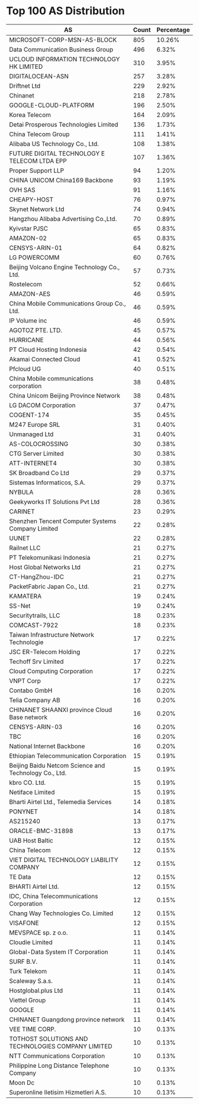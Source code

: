 # Top 100 AS Distribution
| AS | Count | Percentage |
|----|----|----|
| MICROSOFT-CORP-MSN-AS-BLOCK | 805 | 10.26% |
| Data Communication Business Group | 496 | 6.32% |
| UCLOUD INFORMATION TECHNOLOGY HK LIMITED | 310 | 3.95% |
| DIGITALOCEAN-ASN | 257 | 3.28% |
| Driftnet Ltd | 229 | 2.92% |
| Chinanet | 218 | 2.78% |
| GOOGLE-CLOUD-PLATFORM | 196 | 2.50% |
| Korea Telecom | 164 | 2.09% |
| Detai Prosperous Technologies Limited | 136 | 1.73% |
| China Telecom Group | 111 | 1.41% |
| Alibaba US Technology Co., Ltd. | 108 | 1.38% |
| FUTURE DIGITAL TECHNOLOGY E TELECOM LTDA EPP | 107 | 1.36% |
| Proper Support LLP | 94 | 1.20% |
| CHINA UNICOM China169 Backbone | 93 | 1.19% |
| OVH SAS | 91 | 1.16% |
| CHEAPY-HOST | 76 | 0.97% |
| Skynet Network Ltd | 74 | 0.94% |
| Hangzhou Alibaba Advertising Co.,Ltd. | 70 | 0.89% |
| Kyivstar PJSC | 65 | 0.83% |
| AMAZON-02 | 65 | 0.83% |
| CENSYS-ARIN-01 | 64 | 0.82% |
| LG POWERCOMM | 60 | 0.76% |
| Beijing Volcano Engine Technology Co., Ltd. | 57 | 0.73% |
| Rostelecom | 52 | 0.66% |
| AMAZON-AES | 46 | 0.59% |
| China Mobile Communications Group Co., Ltd. | 46 | 0.59% |
| IP Volume inc | 46 | 0.59% |
| AGOTOZ PTE. LTD. | 45 | 0.57% |
| HURRICANE | 44 | 0.56% |
| PT Cloud Hosting Indonesia | 42 | 0.54% |
| Akamai Connected Cloud | 41 | 0.52% |
| Pfcloud UG | 40 | 0.51% |
| China Mobile communications corporation | 38 | 0.48% |
| China Unicom Beijing Province Network | 38 | 0.48% |
| LG DACOM Corporation | 37 | 0.47% |
| COGENT-174 | 35 | 0.45% |
| M247 Europe SRL | 31 | 0.40% |
| Unmanaged Ltd | 31 | 0.40% |
| AS-COLOCROSSING | 30 | 0.38% |
| CTG Server Limited | 30 | 0.38% |
| ATT-INTERNET4 | 30 | 0.38% |
| SK Broadband Co Ltd | 29 | 0.37% |
| Sistemas Informaticos, S.A. | 29 | 0.37% |
| NYBULA | 28 | 0.36% |
| Geekyworks IT Solutions Pvt Ltd | 28 | 0.36% |
| CARINET | 23 | 0.29% |
| Shenzhen Tencent Computer Systems Company Limited | 22 | 0.28% |
| UUNET | 22 | 0.28% |
| Railnet LLC | 21 | 0.27% |
| PT Telekomunikasi Indonesia | 21 | 0.27% |
| Host Global Networks Ltd | 21 | 0.27% |
| CT-HangZhou-IDC | 21 | 0.27% |
| PacketFabric Japan Co., Ltd. | 21 | 0.27% |
| KAMATERA | 19 | 0.24% |
| SS-Net | 19 | 0.24% |
| Securitytrails, LLC | 18 | 0.23% |
| COMCAST-7922 | 18 | 0.23% |
| Taiwan Infrastructure Network Technologie | 17 | 0.22% |
| JSC ER-Telecom Holding | 17 | 0.22% |
| Techoff Srv Limited | 17 | 0.22% |
| Cloud Computing Corporation | 17 | 0.22% |
| VNPT Corp | 17 | 0.22% |
| Contabo GmbH | 16 | 0.20% |
| Telia Company AB | 16 | 0.20% |
| CHINANET SHAANXI province Cloud Base network | 16 | 0.20% |
| CENSYS-ARIN-03 | 16 | 0.20% |
| TBC | 16 | 0.20% |
| National Internet Backbone | 16 | 0.20% |
| Ethiopian Telecommunication Corporation | 15 | 0.19% |
| Beijing Baidu Netcom Science and Technology Co., Ltd. | 15 | 0.19% |
| kbro CO. Ltd. | 15 | 0.19% |
| Netiface Limited | 15 | 0.19% |
| Bharti Airtel Ltd., Telemedia Services | 14 | 0.18% |
| PONYNET | 14 | 0.18% |
| AS215240 | 13 | 0.17% |
| ORACLE-BMC-31898 | 13 | 0.17% |
| UAB Host Baltic | 12 | 0.15% |
| China Telecom | 12 | 0.15% |
| VIET DIGITAL TECHNOLOGY LIABILITY COMPANY | 12 | 0.15% |
| TE Data | 12 | 0.15% |
| BHARTI Airtel Ltd. | 12 | 0.15% |
| IDC, China Telecommunications Corporation | 12 | 0.15% |
| Chang Way Technologies Co. Limited | 12 | 0.15% |
| VISAFONE | 12 | 0.15% |
| MEVSPACE sp. z o.o. | 11 | 0.14% |
| Cloudie Limited | 11 | 0.14% |
| Global-Data System IT Corporation | 11 | 0.14% |
| SURF B.V. | 11 | 0.14% |
| Turk Telekom | 11 | 0.14% |
| Scaleway S.a.s. | 11 | 0.14% |
| Hostglobal.plus Ltd | 11 | 0.14% |
| Viettel Group | 11 | 0.14% |
| GOOGLE | 11 | 0.14% |
| CHINANET Guangdong province network | 11 | 0.14% |
| VEE TIME CORP. | 10 | 0.13% |
| TOTHOST SOLUTIONS AND TECHNOLOGIES COMPANY LIMITED | 10 | 0.13% |
| NTT Communications Corporation | 10 | 0.13% |
| Philippine Long Distance Telephone Company | 10 | 0.13% |
| Moon Dc | 10 | 0.13% |
| Superonline Iletisim Hizmetleri A.S. | 10 | 0.13% |
